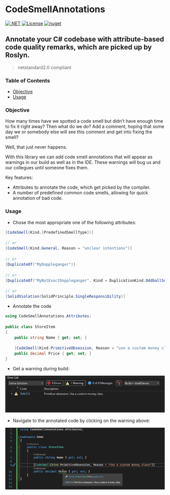 # CodeSmellAnnotations

[![.NET](https://github.com/rsvilenov/CodeSmellAnnotations/actions/workflows/dotnet.yml/badge.svg)](https://github.com/rsvilenov/CodeSmellAnnotations/actions/workflows/dotnet.yml) [![License](https://img.shields.io/badge/License-Apache%202.0-blue.svg)](https://opensource.org/licenses/Apache-2.0)  [![nuget](https://img.shields.io/nuget/v/CodeSmellAnnotations)](https://www.nuget.org/packages/CodeSmellAnnotations)

## Annotate your C# codebase with attribute-based code quality remarks, which are picked up by Roslyn.

> netstandard2.0 compliant

### Table of Contents  

- [Objective](#Objective)
- [Usage](#Usage)



### Objective

How many times have we spotted a code smell but didn't have enough time to fix it right away?
Then what do we do? Add a comment, hoping that some day we or somebody else will see this comment and get into fixing the smell? 

Well, that just never happens.

With this library we can add code smell annotations that will appear as warnings in our build as well as in the IDE.
These warnings will bug us and our collegues until someone fixes them.

Key features:
  * Attributes to annotate the code, which get picked by the compiler.
  * A number of predefined common code smells, allowing for quick annotation of bad code.

### Usage

* Chose the most appropriate one of the following attributes:

```csharp
[CodeSmell(Kind.[PredefinedSmellType])]

// or
[CodeSmell(Kind.General, Reason = "unclear intentions")]

// or
[DuplicateOf("MyDoppleganger")]

// or
[DuplicateOf("MyNotExactDoppleganger", Kind = DuplicationKind.OddballSolution)]

// or
[SolidViolation(SolidPrinciple.SingleResponsibility)]
```

* Annotate the code
```csharp
using CodeSmellAnnotations.Attributes;

public class StoreItem
{
    public string Name { get; set; }
    
    [CodeSmell(Kind.PrimitiveObsession, Reason = "use a custom money class with currency info")]
    public decimal Price { get; set; }
}
```

* Get a warning during build:

![image info](./docs/screenshots/shot2.png)

* Navigate to the annotated code by clicking on the warning above:

![image info](./docs/screenshots/shot1.png)
